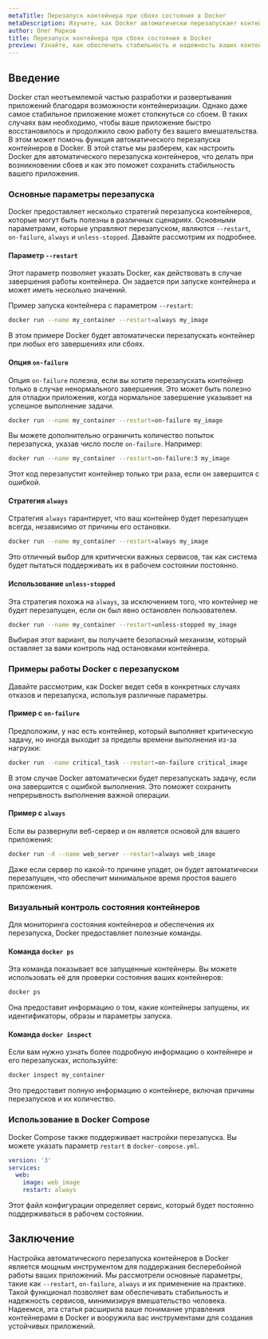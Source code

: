 ```yaml
---
metaTitle: Перезапуск контейнера при сбоях состояния в Docker
metaDescription: Изучите, как Docker автоматически перезапускает контейнеры при их сбоях. Примеры, пояснения и настройка параметров для надежной работы ваших приложений
author: Олег Марков
title: Перезапуск контейнера при сбоях состояния в Docker
preview: Узнайте, как обеспечить стабильность и надежность ваших контейнеризированных приложений. Перезапуск контейнеров при сбоях – важная функция Docker
---
```


## Введение

Docker стал неотъемлемой частью разработки и развертывания приложений благодаря возможности контейнеризации. Однако даже самое стабильное приложение может столкнуться со сбоем. В таких случаях вам необходимо, чтобы ваше приложение быстро восстановилось и продолжило свою работу без вашего вмешательства. В этом может помочь функция автоматического перезапуска контейнеров в Docker. В этой статье мы разберем, как настроить Docker для автоматического перезапуска контейнеров, что делать при возникновении сбоев и как это поможет сохранить стабильность вашего приложения.

### Основные параметры перезапуска

Docker предоставляет несколько стратегий перезапуска контейнеров, которые могут быть полезны в различных сценариях. Основными параметрами, которые управляют перезапуском, являются `--restart`, `on-failure`, `always` и `unless-stopped`. Давайте рассмотрим их подробнее.

#### Параметр `--restart`

Этот параметр позволяет указать Docker, как действовать в случае завершения работы контейнера. Он задается при запуске контейнера и может иметь несколько значений. 

Пример запуска контейнера с параметром `--restart`:
```bash
docker run --name my_container --restart=always my_image
```
В этом примере Docker будет автоматически перезапускать контейнер при любых его завершениях или сбоях.

#### Опция `on-failure`

Опция `on-failure` полезна, если вы хотите перезапускать контейнер только в случае ненормального завершения. Это может быть полезно для отладки приложения, когда нормальное завершение указывает на успешное выполнение задачи.

```bash
docker run --name my_container --restart=on-failure my_image
```

Вы можете дополнительно ограничить количество попыток перезапуска, указав число после `on-failure`. Например: 
```bash
docker run --name my_container --restart=on-failure:3 my_image
```
Этот код перезапустит контейнер только три раза, если он завершится с ошибкой.

#### Стратегия `always`

Стратегия `always` гарантирует, что ваш контейнер будет перезапущен всегда, независимо от причины его остановки. 

```bash
docker run --name my_container --restart=always my_image
```

Это отличный выбор для критически важных сервисов, так как система будет пытаться поддерживать их в рабочем состоянии постоянно.

#### Использование `unless-stopped`

Эта стратегия похожа на `always`, за исключением того, что контейнер не будет перезапущен, если он был явно остановлен пользователем.

```bash
docker run --name my_container --restart=unless-stopped my_image
```
Выбирая этот вариант, вы получаете безопасный механизм, который оставляет за вами контроль над остановками контейнера.

### Примеры работы Docker с перезапуском

Давайте рассмотрим, как Docker ведет себя в конкретных случаях отказов и перезапуска, используя различные параметры.

#### Пример с `on-failure`
Предположим, у нас есть контейнер, который выполняет критическую задачу, но иногда выходит за пределы времени выполнения из-за нагрузки:

```bash
docker run --name critical_task --restart=on-failure critical_image
```
В этом случае Docker автоматически будет перезапускать задачу, если она завершится с ошибкой выполнения. Это поможет сохранить непрерывность выполнения важной операции.

#### Пример с `always`
Если вы развернули веб-сервер и он является основой для вашего приложения:
```bash
docker run -d --name web_server --restart=always web_image
```
Даже если сервер по какой-то причине упадет, он будет автоматически перезапущен, что обеспечит минимальное время простоя вашего приложения.

### Визуальный контроль состояния контейнеров

Для мониторинга состояния контейнеров и обеспечения их перезапуска, Docker предоставляет полезные команды.

#### Команда `docker ps`
Эта команда показывает все запущенные контейнеры. Вы можете использовать её для проверки состояния ваших контейнеров:
```bash
docker ps
```
Она предоставит информацию о том, какие контейнеры запущены, их идентификаторы, образы и параметры запуска.

#### Команда `docker inspect`
Если вам нужно узнать более подробную информацию о контейнере и его перезапусках, используйте:
```bash
docker inspect my_container
```
Это предоставит полную информацию о контейнере, включая причины перезапусков и их количество.

### Использование в Docker Compose

Docker Compose также поддерживает настройки перезапуска. Вы можете указать параметр `restart` в `docker-compose.yml`.

```yaml
version: '3'
services:
  web:
    image: web_image
    restart: always
```
Этот файл конфигурации определяет сервис, который будет постоянно поддерживаться в рабочем состоянии.

## Заключение

Настройка автоматического перезапуска контейнеров в Docker является мощным инструментом для поддержания бесперебойной работы ваших приложений. Мы рассмотрели основные параметры, такие как `--restart`, `on-failure`, `always` и их применение на практике. Такой функционал позволяет вам обеспечивать стабильность и надежность сервисов, минимизируя вмешательство человека. Надеемся, эта статья расширила ваше понимание управления контейнерами в Docker и вооружила вас инструментами для создания устойчивых приложений.